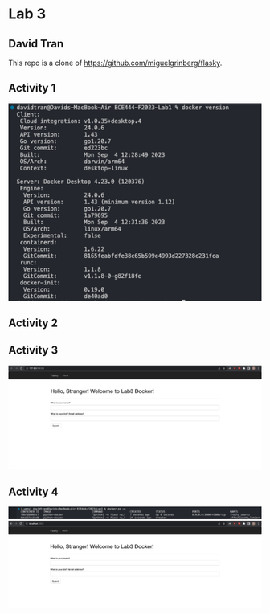 # Lab 3
## David Tran
This repo is a clone of https://github.com/miguelgrinberg/flasky.

## Activity 1
![](/media/A1-1.png)

## Activity 2

## Activity 3
![](/media/A3-1.png)

## Activity 4
![](/media/A4-1.png)
![](/media/A4-2.png)
